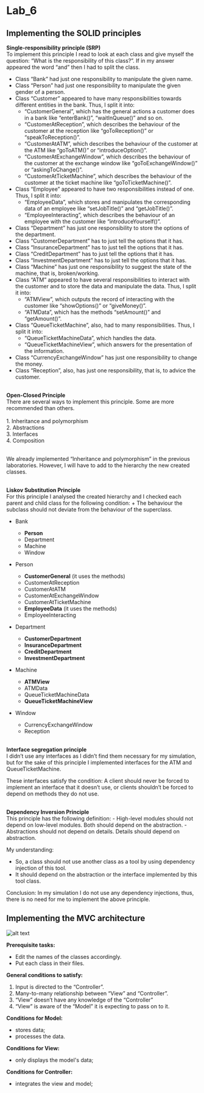 # Lab_6

<h2>Implementing the SOLID principles</h2>

<b>Single-responsibility principle (SRP)</b>
<br>
To implement this principle I read to look at each class and give myself the question: “What is the responsibility of this class?”. If in my answer appeared the word “and” then I had to split the class.

- Class “Bank” had just one responsibility to manipulate the given name. 
- Class “Person” had just one responsibility to manipulate the given gender of a person.
- Class “Customer” appeared to have many responsibilities towards different entities in the bank. 	Thus, I split it into:
	- “CustomerGeneral”, which has the general actions a customer does in a bank like
		“enterBank()”, “waitInQueue()” and so on.
	- “CustomerAtReception”, which describes the behaviour of the customer at the reception like
		“goToReception()” or “speakToReception()”.
	- “CustomerAtATM”, which describes the behaviour of the customer at the ATM like
		“goToATM()” or “introduceOption()”.
	- “CustomerAtExchangeWindow”, which describes the behaviour of the customer at the 		exchange window like “goToExchangeWindow()” or “askingToChange()”.
	- “CustomerAtTicketMachine”, which describes the behaviour of the customer at the ticket 		machine like “goToTicketMachine()”.
- Class “Employee” appeared to have two responsibilities instead of one.
	Thus, I split it into:
	- “EmployeeData”, which stores and manipulates the corresponding data of an employee like
		“setJobTitle()” and “getJobTitle()”.
	- “EmployeeInteracting”, which describes the behaviour of an employee with the customer like
		“introduceYourself()”.
- Class “Department” has just one responsibility to store the options of the department.
- Class “CustomerDepartment” has to just tell the options that it has.
- Class “InsuranceDepartment” has to just tell the options that it has.
- Class “CreditDepartment” has to just tell the options that it has.
- Class “InvestmentDepartment” has to just tell the options that it has.
- Class “Machine” has just one responsibility to suggest the state of the machine, that is, broken/working.
- Class “ATM” appeared to have several responsibilities to interact with the customer and to store the data and manipulate the data.
	Thus, I split it into:
	- “ATMView”, which outputs the record of interacting with the customer like “showOptions()” or 		“giveMoney()”.
	- “ATMData”, which has the methods “setAmount()” and “getAmount()”.
- Class “QueueTicketMachine”, also, had to many responsibilities.
	Thus, I split it into:
	- “QueueTicketMachineData”, which handles the data.
 	- “QueueTicketMachineView”, which answers for the presentation of the information.
- Class “CurrencyExchangeWindow” has just one responsibility to change the money.
- Class “Reception”, also, has just one responsibility, that is, to advice the customer.

<br>
<b>Open-Closed Principle</b>
<br>
There are several ways to implement this principle. Some are more recommended than others.
<br>
<br>
1. Inheritance and polymorphism
<br>
2. Abstractions
<br>
3. Interfaces
<br>
4. Composition
<br><br>

We already implemented “Inheritance and polymorphism” in the previous laboratories. However, I will have to add to the hierarchy the new created classes.

<br>
<b>Liskov Substitution Principle</b>
<br>
For this principle I analysed the created hierarchy and I checked each parent and child class for the following condition:
+ The behaviour the subclass should not deviate from the behaviour of the superclass.

- Bank
	- <b>Person</b>
	- Department
	- Machine
	- Window

- Person
	- <b>CustomerGeneral</b> (it uses the methods)
	- CustomerAtReception
	- CustomerAtATM
	- CustomerAtExchangeWindow
	- CustomerAtTicketMachine
	- <b>EmployeeData</b> (it uses the methods)
	- EmployeeInteracting

- Department
	- <b>CustomerDepartment</b>
	- <b>InsuranceDepartment</b>
	- <b>CreditDepartment</b>
	- <b>InvestmentDepartment</b>

- Machine 
	- <b>ATMView</b>
	- ATMData
	- QueueTicketMachineData	
	- <b>QueueTicketMachineView</b>

- Window
	- CurrencyExchangeWindow
	- Reception

<br>
<b>Interface segregation principle</b>
<br>
I didn’t use any interfaces as I didn’t find them necessary for my simulation, but for the sake of this principle I implemented interfaces for the ATM and QueueTicketMachine.

These interfaces satisfy the condition: 
A client should never be forced to implement an interface that it doesn’t use, or clients shouldn’t be forced to depend on methods they do not use.

<br>
<b>Dependency Inversion Principle</b>
<br>
This principle has the following definition:
- High-level modules should not depend on low-level modules. Both should depend on the abstraction. 
- Abstractions should not depend on details. Details should depend on abstraction.

My understanding:
- So, a class should not use another class as a tool by using dependency injection of this tool. 
- It should depend on the abstraction or the interface implemented by this tool class.

Conclusion:
In my simulation I do not use any dependency injections, thus, there is no need for me to implement the above principle.


<h2>Implementing the MVC architecture</h2>

![alt text](https://miro.medium.com/proxy/0*Qf1s2lG86MjX-Zcv.jpg)



<b>Prerequisite tasks:</b>
- Edit the names of the classes accordingly.
- Put each class in their files.

<b>General conditions to satisfy:</b>
1. Input is directed to the “Controller”.
2. Many-to-many relationship between “View” and “Controller”.
3. “View” doesn’t have any knowledge of the “Controller”
4. “View” is aware of the “Model” it is expecting to pass on to it.

<b>Conditions for Model:</b>
- stores data;
- processes the data.

<b>Conditions for View:</b>
- only displays the model's data;

<b>Conditions for Controller:</b>
- integrates the view and model;



